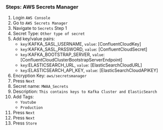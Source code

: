 ### Steps: AWS Secrets Manager

1. Login `AWS Console`
2. Go to `AWS Secrets Manager`
3. Navigate to `Secrets` Step 1
4. Secret Type: `Other type of secret`
5. Add key/value pairs:
    * `key`:KAFKA_SASL_USERNAME, `value`: [ConfluentCloudKey]
    * `key`:KAFKA_SASL_PASSWORD, `value`: [ConfluentCloudSecret]
    * `key`:KAFKA_BOOTSTRAP_SERVER, `value`: [ConfluentCloudClusterBootstrapServerEndpoint]
    * `key`:ELASTICSEARCH_URL, `value`: [ElasticSearchCloudURL]
    * `key`:ELASTICSEARCH_API_KEY, `value`: [ElasticSearchCloudAPIKEY]
6. Encryption Key: `aws/secretsmanager`
7. Press `Next`
8. Secret name: `MWAA_Secrets`
9. Description: `This contains keys to Kafka Cluster and ElasticSearch`
10. Add Tags:
    * `Youtube`
    * `Production`
11. Press `Next`
12. Press `Next`
13. Press `Store`
